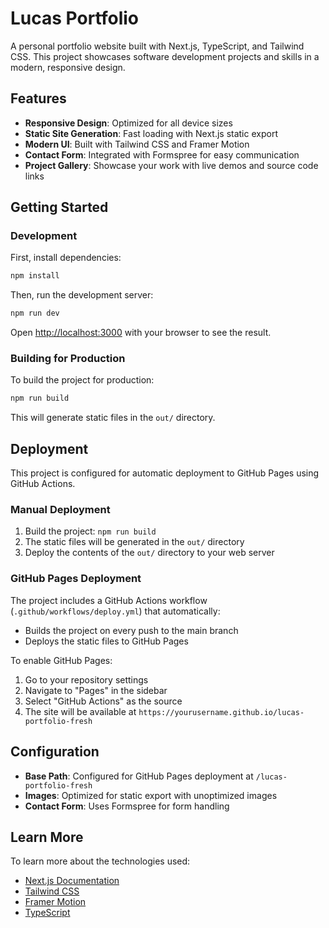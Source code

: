 # Lucas Portfolio

A personal portfolio website built with Next.js, TypeScript, and Tailwind CSS. This project showcases software development projects and skills in a modern, responsive design.

## Features

- **Responsive Design**: Optimized for all device sizes
- **Static Site Generation**: Fast loading with Next.js static export
- **Modern UI**: Built with Tailwind CSS and Framer Motion
- **Contact Form**: Integrated with Formspree for easy communication
- **Project Gallery**: Showcase your work with live demos and source code links

## Getting Started

### Development

First, install dependencies:

```bash
npm install
```

Then, run the development server:

```bash
npm run dev
```

Open [http://localhost:3000](http://localhost:3000) with your browser to see the result.

### Building for Production

To build the project for production:

```bash
npm run build
```

This will generate static files in the `out/` directory.

## Deployment

This project is configured for automatic deployment to GitHub Pages using GitHub Actions.

### Manual Deployment

1. Build the project: `npm run build`
2. The static files will be generated in the `out/` directory
3. Deploy the contents of the `out/` directory to your web server

### GitHub Pages Deployment

The project includes a GitHub Actions workflow (`.github/workflows/deploy.yml`) that automatically:
- Builds the project on every push to the main branch
- Deploys the static files to GitHub Pages

To enable GitHub Pages:
1. Go to your repository settings
2. Navigate to "Pages" in the sidebar
3. Select "GitHub Actions" as the source
4. The site will be available at `https://yourusername.github.io/lucas-portfolio-fresh`

## Configuration

- **Base Path**: Configured for GitHub Pages deployment at `/lucas-portfolio-fresh`
- **Images**: Optimized for static export with unoptimized images
- **Contact Form**: Uses Formspree for form handling

## Learn More

To learn more about the technologies used:

- [Next.js Documentation](https://nextjs.org/docs)
- [Tailwind CSS](https://tailwindcss.com/docs)
- [Framer Motion](https://www.framer.com/motion/)
- [TypeScript](https://www.typescriptlang.org/docs/)
